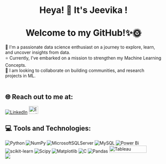 
<div align="center">
    <h1> Heya! 👋 It's Jeevika ! </h1>
    <h1> Welcome to my GitHub!✨🌞</h1>
</div>

🌱 I'm a passionate data science enthusiast on a journey to explore, learn, and uncover insights from data.<br>⭐️ Currently, I've embarked on a mission to strengthen my Machine Learning Concepts.<br>🤝 I am looking to collaborate on building communities, and research projects in ML.<br><br> 


## 🌐 Reach out to me at:<br> 
[![LinkedIn](https://img.shields.io/badge/LinkedIn-%230077B5.svg?logo=linkedin&logoColor=white)](https://linkedin.com/in/jeevika2003sharma) 
<a href="mailto:jeevika2003sharma@gmail.com">
    <img src="https://cdn4.iconfinder.com/data/icons/social-media-logos-6/512/112-gmail_email_mail-512.png" width="30" height="25" alt="Email">
</a>
## 💻 Tools and Technologies:
![Python](https://img.shields.io/badge/python-3670A0?style=for-the-badge&logo=python&logoColor=ffdd54) ![NumPy](https://img.shields.io/badge/numpy-%23013243.svg?style=for-the-badge&logo=numpy&logoColor=white)  ![MicrosoftSQLServer](https://img.shields.io/badge/Microsoft%20SQL%20Server-CC2927?style=for-the-badge&logo=microsoft%20sql%20server&logoColor=white) ![MySQL](https://img.shields.io/badge/mysql-4479A1.svg?style=for-the-badge&logo=mysql&logoColor=white) ![Power Bi](https://img.shields.io/badge/power_bi-F2C811?style=for-the-badge&logo=powerbi&logoColor=black) ![scikit-learn](https://img.shields.io/badge/scikit--learn-%23F7931E.svg?style=for-the-badge&logo=scikit-learn&logoColor=white) ![Scipy](https://img.shields.io/badge/SciPy-%230C55A5.svg?style=for-the-badge&logo=scipy&logoColor=%white) ![Matplotlib](https://img.shields.io/badge/Matplotlib-%23ffffff.svg?style=for-the-badge&logo=Matplotlib&logoColor=black) ![C](https://img.shields.io/badge/c-%2300599C.svg?style=for-the-badge&logo=c&logoColor=white) ![Pandas](https://img.shields.io/badge/pandas-%23150458.svg?style=for-the-badge&logo=pandas&logoColor=white) <img src="https://www.vhv.rs/dpng/d/204-2048349_tableau-logo-tableau-logo-png-transparent-png.png" alt="Tableau" width="120" height="23"> <br>
![](https://github-readme-stats.vercel.app/api/top-langs/?username=JeevikaSharma&theme=highcontrast&hide_border=false&include_all_commits=false&count_private=false&layout=compact)

